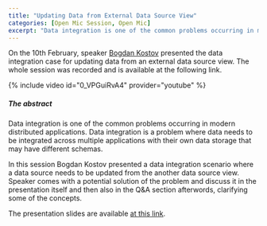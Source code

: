 ```yaml
---
title: "Updating Data from External Data Source View"
categories: [Open Mic Session, Open Mic]
excerpt: "Data integration is one of the common problems occurring in modern distributed applications. Data integration is a problem where data needs to be integrated across multiple applications with their own data storage that may have different schemas."
---
```


On the 10th February, speaker [Bogdan Kostov](https://kbss.felk.cvut.cz/web/team#bogdan-kostov) presented the data integration case for updating data from an external data source view. The whole session was recorded and is available at the following link.

{% include video id="0_VPGuiRvA4" provider="youtube" %}

##### The abstract

Data integration is one of the common problems occurring in modern distributed applications. Data integration is a problem where data needs to be integrated across multiple applications with their own data storage that may have different schemas.

In this session Bogdan Kostov presented a data integration scenario where a data source needs to be updated from the another data source view. Speaker comes with a potential solution of the problem and discuss it in the presentation itself and then also in the Q&A section afterwords, clarifying some of the concepts.

The presentation slides are available [at this link](https://docs.google.com/presentation/d/1VlwhQXCNaBjdjOywKdCbuNsHgtqw0zROQ_PwOEXwbEg/edit?usp=sharing).
